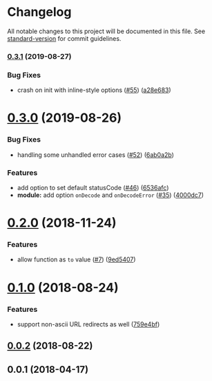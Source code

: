 # Changelog

All notable changes to this project will be documented in this file. See [standard-version](https://github.com/conventional-changelog/standard-version) for commit guidelines.

### [0.3.1](https://github.com/nuxt-community/redirect-module/compare/v0.3.0...v0.3.1) (2019-08-27)


### Bug Fixes

* crash on init with inline-style options ([#55](https://github.com/nuxt-community/redirect-module/issues/55)) ([a28e683](https://github.com/nuxt-community/redirect-module/commit/a28e683))

<a name="0.3.0"></a>
# [0.3.0](https://github.com/nuxt-community/redirect-module/compare/v0.2.1...v0.3.0) (2019-08-26)

### Bug Fixes

* handling some unhandled error cases ([#52](https://github.com/nuxt-community/redirect-module/issues/52)) ([6ab0a2b](https://github.com/nuxt-community/redirect-module/commit/6ab0a2b))


### Features

* add option to set default statusCode ([#46](https://github.com/nuxt-community/redirect-module/issues/46)) ([6536afc](https://github.com/nuxt-community/redirect-module/commit/6536afc))
* **module:** add option `onDecode` and `onDecodeError` ([#35](https://github.com/nuxt-community/redirect-module/issues/35)) ([4000dc7](https://github.com/nuxt-community/redirect-module/commit/4000dc7))


<a name="0.2.0"></a>
# [0.2.0](https://github.com/nuxt-community/redirect-module/compare/v0.1.0...v0.2.0) (2018-11-24)


### Features

* allow function as `to` value ([#7](https://github.com/nuxt-community/redirect-module/issues/7)) ([9ed5407](https://github.com/nuxt-community/redirect-module/commit/9ed5407))



<a name="0.1.0"></a>
# [0.1.0](https://github.com/nuxt-community/redirect-module/compare/v0.0.2...v0.1.0) (2018-08-24)


### Features

* support non-ascii URL redirects as well ([759e4bf](https://github.com/nuxt-community/redirect-module/commit/759e4bf))



<a name="0.0.2"></a>
## [0.0.2](https://github.com/nuxt-community/redirect-module/compare/v0.0.1...v0.0.2) (2018-08-22)



<a name="0.0.1"></a>
## 0.0.1 (2018-04-17)
